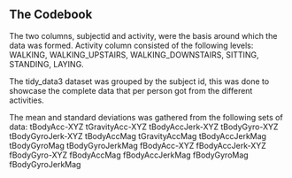 ## The Codebook

The two columns, subjectid and activity, were the basis around which the data was formed.
Activity column consisted of the following levels: WALKING, WALKING_UPSTAIRS, WALKING_DOWNSTAIRS, SITTING, STANDING, LAYING.

The tidy_data3 dataset was grouped by the subject id, this was done to showcase the complete data that per person got from the different activities.

The mean and standard deviations was gathered from the following sets of data:
    tBodyAcc-XYZ
    tGravityAcc-XYZ
    tBodyAccJerk-XYZ
    tBodyGyro-XYZ
    tBodyGyroJerk-XYZ
    tBodyAccMag
    tGravityAccMag
    tBodyAccJerkMag
    tBodyGyroMag
    tBodyGyroJerkMag
    fBodyAcc-XYZ
    fBodyAccJerk-XYZ
    fBodyGyro-XYZ
    fBodyAccMag
    fBodyAccJerkMag
    fBodyGyroMag
    fBodyGyroJerkMag


